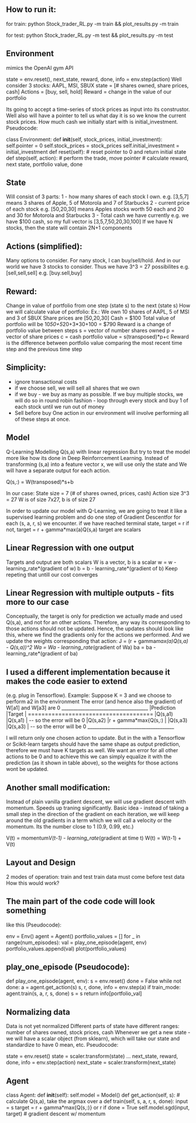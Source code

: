 ## How to run it:
for train:
python Stock_trader_RL.py -m train && plot_results.py -m train

for test:
python Stock_trader_RL.py -m test && plot_results.py -m test

## Environment 
mimics the OpenAI gym API

state = env.reset(), next_state, reward, done, info = env.step(action)
Well consider 3 stocks: AAPL, MSI, SBUX
state = [# shares owned, share prices, cash]
Actions = [buy, sell, hold]
Reward = change in the value of our portfolio
 
Its going to accept a time-series of stock prices as input into its 
construstor. Well also will have a pointer to tell us what day it is so we 
know the current stock prices. How much cash we initially start with is
initial_investment. 
Pseudocode:

class Environment:
  def __init__(self, stock_prices, initial_investment):
      self.pointer = 0
      self.stock_prices = stock_prices
      self.initial_investment = initial_investment
  def reset(self):
      # reset pointer to 0 and return initial state
  def step(self, action):
      # perform the trade, move pointer
      # calculate reward, next state, portfolio value, done


## State 
Will consist of 3 parts:
1 - how many shares of each stock I own.
  e.g. [3,5,7] means 3 shares of Apple, 5 of Motorola and 7 of Starbucks
2 - current price of each stock
  e.g. [50,20,30] means Apples stocks worth 50 each 
  and 20 and 30 for Motorola and Starbucks
3 - Total cash we have currently
  e.g. we have $100 cash, so my full vector is [3,5,7,50,20,30,100]
If we have N stocks, then the state will contain 2N+1 components

## Actions (simplified):
Many options to consider.
For nany stock, I can buy/sell/hold.
And in our world we have 3 stocks to consider.
Thus we have 3^3 = 27 possibilites
  e.g. [sell,sell,sell]
  e.g. [buy.sell,buy]

## Reward:
Change in value of portfolio from one step (state s) to the next (state s)
How we will calculate value of portfolio:
  Ex.: 
      We own 10 shares of AAPL, 5 of MSI and 3 of SBUX
      Share prices are [50,20,30]
      Cash = $100
      Total value of portfolio will be 10*50+5*20+3*30+100 = $790
Reward is a change of portfolio value between steps
  s = vector of number shares owned
  p = vector of share prices
  c = cash
  portfolio value = s(transposed)*p+c
Reward is the difference between portfolio value comparing the 
most recent time step and the previous time step
 
## Simplicity:
- ignore transactional costs
- if we choose sell, we will sell all shares that we own
- if we buy - we buy as many as possible. If we buy multiple stocks, we will 
  do so in round robin fashion - loop through every stock 
  and buy 1 of each stock until we run out of money
- Sell before buy
One action in our environment will involve performing all of these steps 
at once.

## Model
Q-Learning
Modelling Q(s,a) with linear regression
But try to treat the model more like how its done in Deep Reinforrcement 
Learning. Instead of transforming (s,a) into a feature vector x, we will 
use only the state and We will have a separate output for each action.

Q(s,:) = W(transposed)*s+b

In our case:
  State size = 7 (# of shares owned, prices, cash)
  Action size 3^3 = 27
  W is of size 7x27, b is of size 27
 
In order to update our model with Q-Learning, we are going to treat it like 
a supervised learning problem and do one step of Gradient Descentfor for 
each (s, a, r, s) we encounter.
  if we have reached terminal state, target = r
  if not, target = r + gamma*max(a)Q(s,a)
  target are scalars

## Linear Regression with one output
Targets and output are both scalars
W is a vector, b is a scalar
w = w - learning_rate*(gradient of w)
b = b - learning_rate*(gradient of b)
Keep repeting that untill our cost converges

## Linear Regression with multiple outputs - fits more to our case
  Conceptually, the target is only for prediction we actually made and 
  used Q(s,a), and not for an other actions. Therefore, any way its 
  corresponding to those actions should not be updated. Hence, the updates 
  should look like this, where we find the gradients only for the actions 
  we performed. And we update the weights corresponding that action:
      J = (r + gamma*max(a)Q(s,a) - Q(s,a))^2
      Wa = Wa - learning_rate*(gradient of Wa)
      ba = ba - learning_rate*(gradient of ba)

## I used a different implementation because it makes the code easier to extend 
(e.g. plug in Tensorflow). Example:
  Suppose K = 3 and we choose to perform a2 in the environment
  The error (and hence also the gradient) of W[a1] and W[a3] are 0
      _____________________________________
      |Prediction  |Target                |
      =====================================
      |Q(s,a1)     |Q(s,a1)               | -- so the error will be 0
      |Q(s,a2)     |r + gamma*max{Q(s,:)  | 
      |Q(s,a3)     |Q(s,a3)               | -- so the error will be 0
      _____________________________________
 
I will return only one chosen action to update. But in the with a Tensorflow 
or Scikit-learn targets should have the same shape as output prediction, 
therefore we must have K targets as well. We want an error for all other 
actions to be 0 and to achieve this we can simply equalize it with the 
prediction (as it shown in table above), so the weights for those actions 
wont be updated.

## Another small modification:
Instead of plain vanilla gradient descent, we will use gradient descent with 
momentum. Speeds up traning significantly. Basic idea - instead of taking a 
small step in the direction of the gradient on each iteration, we will keep 
around the old gradients in a term which we will call a velocity or the 
momentum. Its the number close to 1 (0.9, 0.99, etc.)

V(t) = momentum*V(t-1) - learning_rate*(gradient at time t)
W(t) = W(t-1) + V(t)

## Layout and Design
2 modes of operation: train and test 
train data must come before test data 
How this would work? 

## The main part of the code code will look something 
like this (Pseudocode):

env = Env()
agent = Agent()
portfolio_values = []
for _ in range(num_episodes):
  val = play_one_episode(agent, env)
  portfolio_values.append(val)
plot(portfolio_values)


## play_one_episode (Pseudocode):

def play_one_episode(agent, env):
  s = env.reset()
  done = False
  while not done:
      a = agent.get_action(s)
      s, r, done, info = env.step(a)
      if train_mode:
          agent.train(s, a, r, s, done)
      s = s
  return info[portfolio_val]


## Normalizing data 
Data is not yet normalized
Different parts of state have different ranges:
number of shares owned, stock prices, cash
Whenever we get a new state - we will have a scalar object (from sklearn),
which will take our state and standardize to have 0 mean, etc.
Pseudocode:

state = env.reset()
state = scaler.transform(state)
...
next_state, reward, done, info = env.step(action)
next_state = scaler.transform(next_state)


## Agent

class Agent:
  def __init__(self):
      self.model = Model()
  def get_action(self, s):
      # calculate Q(s,a), take the argmax over a
  def train(self, s, a, r, s, done):
      input = s
      target = r + gamma*max{Q(s,:)} or r if done = True
      self.model.sgd(input, target) # gradient descent w/ momentum
